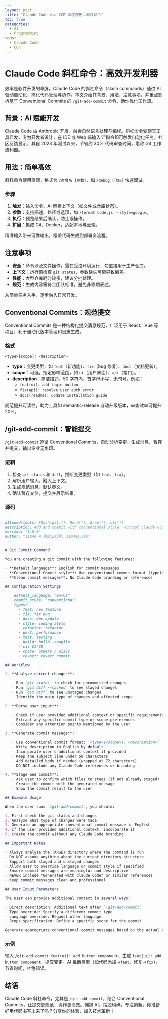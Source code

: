 ```yaml
---
layout: post  
title: "Claude Code via CCR 深度使用：斜杠命令"  
toc: true
categories:
  - AI
  - Programming
tags:
  - Claude Code
  - CCR
---
```


# Claude Code 斜杠命令：高效开发利器

效率是软件开发的命脉。Claude Code 的斜杠命令（slash commands）通过 AI 驱动自动化，简化代码管理与协作。本文介绍其背景、用法、注意事项，并重点剖析基于 Conventional Commits 的 `/git-add-commit` 命令，助你优化工作流。

## 背景：AI 赋能开发

Claude Code 由 Anthropic 开发，融合自然语言处理与编程。斜杠命令受聊天工具启发，专为开发者设计，在 IDE 或 Web 端输入“/”指令即可触发自动化任务。社区反馈显示，其自 2023 年测试以来，节省约 30% 代码审查时间，堪称 Git 工作流利器。

## 用法：简单高效

斜杠命令使用直观，格式为 `/命令名 [参数]`，如 `/debug [代码]` 快速调试。

### 步骤
1. **触发**：输入命令，AI 解析上下文（如文件或仓库状态）。
2. **参数**：支持描述、路径或选项，如 `/format code.js --style=google`。
3. **执行**：预览结果后确认，防止误操作。
4. **扩展**：集成 Git、Docker，适配本地与云端。

精准输入带来可靠输出，覆盖代码生成到部署全流程。

## 注意事项

- **安全**：命令涉及文件操作，需在受控环境运行，勿直接用于生产仓库。
- **上下文**：运行前检查 `git status`，参数缺失可能导致偏差。
- **性能**：大型仓库耗时较多，建议分批处理。
- **规范**：生成内容需符合团队标准，避免非预期表述。

从简单任务入手，逐步融入日常开发。

## Conventional Commits：规范提交

Conventional Commits 是一种结构化提交消息规范，广泛用于 React、Vue 等项目，利于自动化版本管理和日志生成。

### 格式
```
<type>[scope]: <description>
```
- **type**：变更类型，如 `feat`（新功能）、`fix`（bug 修复）、`docs`（文档更新）。
- **scope**：可选，指定影响范围，如 `ui`（用户界面）、`api`（接口）。
- **description**：简洁描述，50 字符内，首字母小写，无句号。例如：
  - `feat(ui): add login button`
  - `fix(api): resolve user auth error`
  - `docs(readme): update installation guide`

规范提升可读性，助力工具如 semantic-release 自动升级版本，审查效率可提升 20%。

## /git-add-commit：智能提交

`/git-add-commit` 遵循 Conventional Commits，自动分析变更、生成消息、暂存并提交，输出专业无水印。

### 逻辑
1. 检查 `git status` 和 `diff`，推断变更类型（如 `feat`、`fix`）。
2. 解析用户输入，融入上下文。
3. 生成规范消息，默认英文。
4. 确认暂存文件，提交并展示结果。

### 源码
```markdown
---
allowed-tools: [Bash(git:*), Read(*), Grep(*), LS(*)]
description: Add and commit with conventional style, without Claude Code branding
version: "1.0.0"
author: "sim4d @ 微信公众号: sim4ai.com"
---

# Git Commit Command

You are creating a git commit with the following features:

- **Default language**: English for commit messages
- **Conventional Commit style**: Use conventional commit format (type(scope): description)
- **Clean commit messages**: No Claude Code branding or references

## Configuration Settings

    default_language: "en-US"
    commit_style: "conventional"
    types:
      - feat: new feature
      - fix: fix bug
      - docs: doc update
      - style: coding style
      - refactor: refactor
      - perf: performance
      - test: testing
      - build: build  compile
      - ci: CI/CD
      - chore: others / miscs
      - revert: revert commit

## Workflow

1. **Analyze current changes**:

   - Run `git status` to check for uncommitted changes
   - Run `git diff --cached` to see staged changes
   - Run `git diff` to see unstaged changes
   - Identify the main type of changes and affected scope

2. **Parse user input**:

   - Check if user provided additional context or specific requirements
   - Extract any specific commit type or scope preferences
   - Consider any attention points mentioned by the user

3. **Generate commit message**:

   - Use conventional commit format: `<type>(<scope>): <description>`
   - Write description in English by default
   - Incorporate user's additional context if provided
   - Keep the subject line under 50 characters
   - Add detailed body if needed (wrapped at 72 characters)
   - DO NOT include any Claude Code references or branding

4. **Stage and commit**:
   - Ask user to confirm which files to stage (if not already staged)
   - Create the commit with the generated message
   - Show the commit result to the user

## Example Usage

When the user runs `/git-add-commit`, you should:

1. First check the git status and changes
2. Analyze what type of changes were made
3. Generate an appropriate conventional commit message in English
4. If the user provided additional context, incorporate it
5. Create the commit without any Claude Code branding

## Important Notes

- Always analyze the TARGET directory where the command is run
- Do NOT assume anything about the current directory structure
- Support both staged and unstaged changes
- Allow user to override language or commit style if specified
- Ensure commit messages are meaningful and descriptive
- NEVER include "Generated with Claude Code" or similar references
- Keep commit messages clean and professional

## User Input Parameters

The user can provide additional context in several ways:

- Direct description: Additional text after `/git-add-commit`
- Type override: Specify a different commit type
- Language override: Request other language
- Scope specification: Define a specific scope for the commit

Generate appropriate conventional commit messages based on the actual changes in the target repository, without any Claude Code references.

```

### 示例
输入 `/git-add-commit feat(ui): add button component`，生成 `feat(ui): add button component`，提交变更。AI 推断类型（如代码添加→`feat`，修复→`fix`），节省时间，杜绝错误。

## 结语

Claude Code 斜杠命令，尤其是 `/git-add-commit`，结合 Conventional Commits，让提交更规范，协作更高效。拥抱 AI，摆脱琐碎，专注创新。你准备好用代码书写未来了吗？分享你的体验，加入技术革新！
